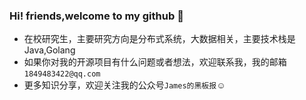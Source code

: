 ### Hi! friends,welcome to my github 👋 

- 在校研究生，主要研究方向是分布式系统，大数据相关，主要技术栈是Java,Golang 
- 如果你对我的开源项目有什么问题或者想法，欢迎联系我，我的邮箱`1849483422@qq.com`
- 更多知识分享，欢迎关注我的公众号`James的黑板报`☺️

